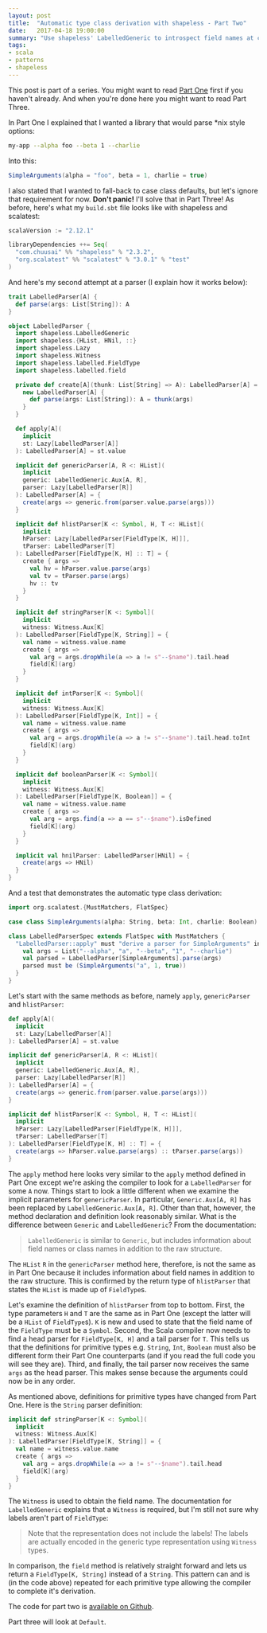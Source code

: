 ```yaml
---
layout: post
title:  "Automatic type class derivation with shapeless - Part Two"
date:   2017-04-18 19:00:00
summary: "Use shapeless' LabelledGeneric to introspect field names at compile time"
tags:
- scala
- patterns
- shapeless
---
```


This post is part of a series. You might want to read [Part One](/posts/2017/04/16/automatic-type-class-derivation-with-shapeless-part-one/) first if you haven't already. And when you're done here you might want to read Part Three.

In Part One I explained that I wanted a library that would parse \*nix style options:

```bash
my-app --alpha foo --beta 1 --charlie
```

Into this:

```scala
SimpleArguments(alpha = "foo", beta = 1, charlie = true)
```

I also stated that I wanted to fall-back to case class defaults, but let's ignore that requirement for now. **Don't panic!** I'll solve that in Part Three! As before, here's what my `build.sbt` file looks like with shapeless and scalatest:

```scala
scalaVersion := "2.12.1"

libraryDependencies ++= Seq(
  "com.chuusai" %% "shapeless" % "2.3.2",
  "org.scalatest" %% "scalatest" % "3.0.1" % "test"
)
```

And here's my second attempt at a parser (I explain how it works below):

```scala
trait LabelledParser[A] {
  def parse(args: List[String]): A
}

object LabelledParser {
  import shapeless.LabelledGeneric
  import shapeless.{HList, HNil, ::}
  import shapeless.Lazy
  import shapeless.Witness
  import shapeless.labelled.FieldType
  import shapeless.labelled.field

  private def create[A](thunk: List[String] => A): LabelledParser[A] = {
    new LabelledParser[A] {
      def parse(args: List[String]): A = thunk(args)
    }
  }

  def apply[A](
    implicit
    st: Lazy[LabelledParser[A]]
  ): LabelledParser[A] = st.value

  implicit def genericParser[A, R <: HList](
    implicit
    generic: LabelledGeneric.Aux[A, R],
    parser: Lazy[LabelledParser[R]]
  ): LabelledParser[A] = {
    create(args => generic.from(parser.value.parse(args)))
  }

  implicit def hlistParser[K <: Symbol, H, T <: HList](
    implicit
    hParser: Lazy[LabelledParser[FieldType[K, H]]],
    tParser: LabelledParser[T]
  ): LabelledParser[FieldType[K, H] :: T] = {
    create { args =>
      val hv = hParser.value.parse(args)
      val tv = tParser.parse(args)
      hv :: tv
    }
  }

  implicit def stringParser[K <: Symbol](
    implicit
    witness: Witness.Aux[K]
  ): LabelledParser[FieldType[K, String]] = {
    val name = witness.value.name
    create { args =>
      val arg = args.dropWhile(a => a != s"--$name").tail.head
      field[K](arg)
    }
  }

  implicit def intParser[K <: Symbol](
    implicit
    witness: Witness.Aux[K]
  ): LabelledParser[FieldType[K, Int]] = {
    val name = witness.value.name
    create { args =>
      val arg = args.dropWhile(a => a != s"--$name").tail.head.toInt
      field[K](arg)
    }
  }

  implicit def booleanParser[K <: Symbol](
    implicit
    witness: Witness.Aux[K]
  ): LabelledParser[FieldType[K, Boolean]] = {
    val name = witness.value.name
    create { args =>
      val arg = args.find(a => a == s"--$name").isDefined
      field[K](arg)
    }
  }

  implicit val hnilParser: LabelledParser[HNil] = {
    create(args => HNil)
  }
}
```

And a test that demonstrates the automatic type class derivation:

```scala
import org.scalatest.{MustMatchers, FlatSpec}

case class SimpleArguments(alpha: String, beta: Int, charlie: Boolean)

class LabelledParserSpec extends FlatSpec with MustMatchers {
  "LabelledParser::apply" must "derive a parser for SimpleArguments" in {
    val args = List("--alpha", "a", "--beta", "1", "--charlie")
    val parsed = LabelledParser[SimpleArguments].parse(args)
    parsed must be (SimpleArguments("a", 1, true))
  }
}

```

Let's start with the same methods as before, namely `apply`, `genericParser` and `hlistParser`:

```scala
def apply[A](
  implicit
  st: Lazy[LabelledParser[A]]
): LabelledParser[A] = st.value

implicit def genericParser[A, R <: HList](
  implicit
  generic: LabelledGeneric.Aux[A, R],
  parser: Lazy[LabelledParser[R]]
): LabelledParser[A] = {
  create(args => generic.from(parser.value.parse(args)))
}

implicit def hlistParser[K <: Symbol, H, T <: HList](
  implicit
  hParser: Lazy[LabelledParser[FieldType[K, H]]],
  tParser: LabelledParser[T]
): LabelledParser[FieldType[K, H] :: T] = {
  create(args => hParser.value.parse(args) :: tParser.parse(args))
}
```

The `apply` method here looks very similar to the `apply` method defined in Part One except we're asking the compiler to look for a `LabelledParser` for some `A` now. Things start to look a little different when we examine the implicit parameters for `genericParser`. In particular, `Generic.Aux[A, R]` has been replaced by `LabelledGeneric.Aux[A, R]`. Other than that, however, the method declaration and definition look reasonably similar. What is the difference between `Generic` and `LabelledGeneric`? From the documentation:

> `LabelledGeneric` is similar to `Generic`, but includes information about field names or class names in addition to the raw structure.

The `HList` `R` in the `genericParser` method here, therefore, is not the same as in Part One because it includes information about field names in addition to the raw structure. This is confirmed by the return type of `hlistParser` that states the `HList` is made up of `FieldType`s.

Let's examine the definition of `hlistParser` from top to bottom. First, the type parameters `H` and `T` are the same as in Part One (except the latter will be a `HList` of `FieldType`s). `K` is new and used to state that the field name of the `FieldType` must be a `Symbol`. Second, the Scala compiler now needs to find a head parser for `FieldType[K, H]` and a tail parser for `T`. This tells us that the definitions for primitive types e.g. `String`, `Int`, `Boolean` must also be different form their Part One counterparts (and if you read the full code you will see they are). Third, and finally, the tail parser now receives the same `args` as the head parser. This makes sense because the arguments could now be in any order.

As mentioned above, definitions for primitive types have changed from Part One. Here is the `String` parser definition:

```scala
implicit def stringParser[K <: Symbol](
  implicit
  witness: Witness.Aux[K]
): LabelledParser[FieldType[K, String]] = {
  val name = witness.value.name
  create { args =>
    val arg = args.dropWhile(a => a != s"--$name").tail.head
    field[K](arg)
  }
}
```

The `Witness` is used to obtain the field name. The documentation for `LabelledGeneric` explains that a `Witness` is required, but I'm still not sure why labels aren't part of `FieldType`:

> Note that the representation does not include the labels! The labels are actually encoded in the generic type representation using `Witness` types.

In comparison, the `field` method is relatively straight forward and lets us return a `FieldType[K, String]` instead of a `String`. This pattern can and is (in the code above) repeated for each primitive type allowing the compiler to complete it's derivation.

The code for part two is [available on Github]( https://github.com/mattroberts297/automatic-type-class-derivation-part-two).

Part three will look at `Default`.
